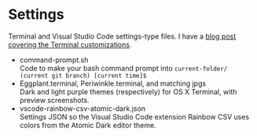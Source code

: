 # Settings

Terminal and Visual Studio Code settings-type files. I have a [blog post covering the Terminal customizations](https://www.rweber.net/developer-toolbox/smartening-up-the-terminal/).

* command-prompt.sh <br />
Code to make your bash command prompt into `current-folder/ (current git branch) [current time]$` 
* Eggplant.terminal, Periwinkle.terminal, and matching jpgs <br />
Dark and light purple themes (respectively) for OS X Terminal, with preview screenshots.
* vscode-rainbow-csv-atomic-dark.json <br />
Settings JSON so the Visual Studio Code extension Rainbow CSV uses colors from the Atomic Dark editor theme.
